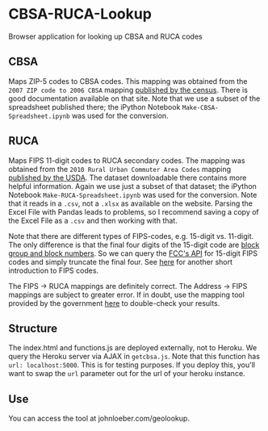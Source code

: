 # CBSA-RUCA-Lookup
Browser application for looking up CBSA and RUCA codes

## CBSA

Maps ZIP-5 codes to CBSA codes. This mapping was obtained from the ``2007 ZIP code to 2006 CBSA`` mapping [published by the census](http://www.census.gov/population/metro/data/other.html).
There is good documentation available on that site. Note that we use a subset of the spreadsheet published there; the iPython Notebook `Make-CBSA-Spreadsheet.ipynb` was used for the conversion.

## RUCA

Maps FIPS 11-digit codes to RUCA secondary codes. The mapping was obtained from the ``2010 Rural Urban Commuter Area Codes`` 
mapping [published by the USDA](http://www.ers.usda.gov/data-products/rural-urban-commuting-area-codes.aspx).
The dataset downloadable there contains more helpful information. Again we use just a subset of that dataset; the iPython 
Notebook `Make-RUCA-Spreadsheet.ipynb` was used for the conversion. Note that it reads in a `.csv`, not a `.xlsx` as available 
on the website. Parsing the Excel File with Pandas leads to problems, so I recommend saving a copy of the Excel File as a `.csv` and then working with that.

Note that there are different types of FIPS-codes, e.g. 15-digit vs. 11-digit. The only difference is that the final four digits of 
the 15-digit code are [block group and block numbers](http://www.geolytics.com/USCensus,Geocode,Data,Geography,Products.asp). So 
we can query the [FCC's API](https://www.fcc.gov/general/census-block-conversions-api) for 15-digit FIPS codes and simply truncate 
the final four. See [here](https://www.policymap.com/blog/2012/08/tips-on-fips-a-quick-guide-to-geographic-place-codes-part-iii/) for another short introduction to FIPS codes.

The FIPS -> RUCA mappings are definitely correct. The Address -> FIPS mappings are subject to greater error. If in doubt, use the 
mapping tool provided by the government [here](https://geomap.ffiec.gov/FFIECGeocMap/GeocodeMap1.aspx) to double-check your results.

## Structure

The index.html and functions.js are deployed externally, not to Heroku. We query the Heroku server via AJAX in `getcbsa.js`. Note that this function has `url: localhost:5000`. 
This is for testing purposes. If you deploy this, you'll want to swap the `url` parameter out for the url of your heroku instance. 

## Use

You can access the tool at johnloeber.com/geolookup.
